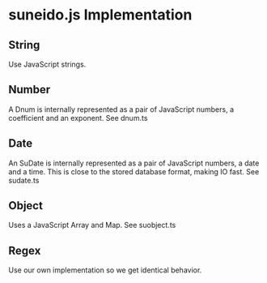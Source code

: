 suneido.js Implementation
=========================

String
-------
Use JavaScript strings.

Number
------
A Dnum is internally represented as a pair of JavaScript numbers, a coefficient and an exponent. See dnum.ts

Date
----
An SuDate is internally represented as a pair of JavaScript numbers, a date and a time. This is close to the stored database format, making IO fast. See sudate.ts

Object
------
Uses a JavaScript Array and Map. See suobject.ts

Regex
-----
Use our own implementation so we get identical behavior.
